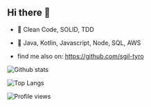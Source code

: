 ## Hi there 👋

- :broom: Clean Code, SOLID, TDD
- :memo: Java, Kotlin, Javascript, Node, SQL, AWS

- find me also on: https://github.com/sgil-tyro

![Github stats](https://github-readme-stats.vercel.app/api?username=create1st&show_icons=true)

![Top Langs](https://github-readme-stats.vercel.app/api/top-langs/?username=create1st&layout=compact)

![Profile views](https://gpvc.arturio.dev/create1st)

<!--
**create1st/create1st** is a ✨ _special_ ✨ repository because its `README.md` (this file) appears on your GitHub profile.

Here are some ideas to get you started:

- 🔭 I’m currently working on ...
- 🌱 I’m currently learning ...
- 👯 I’m looking to collaborate on ...
- 🤔 I’m looking for help with ...
- 💬 Ask me about ...
- 📫 How to reach me: ...
- 😄 Pronouns: ...
- ⚡ Fun fact: ...
-->
